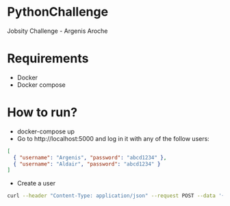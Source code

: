# PythonChallenge
Jobsity Challenge - Argenis Aroche 

# Requirements
- Docker
- Docker compose

# How to run?
- docker-compose up
- Go to http://localhost:5000 and log in it with any of the follow users:
```json
[
  { "username": "Argenis", "password": "abcd1234" },
  { "username": "Aldair", "password": "abcd1234" }
]
```

- Create a user
```bash
curl --header "Content-Type: application/json" --request POST --data '{"username":"user1","password":"abcd"}' http://localhost:5000/newuser
```